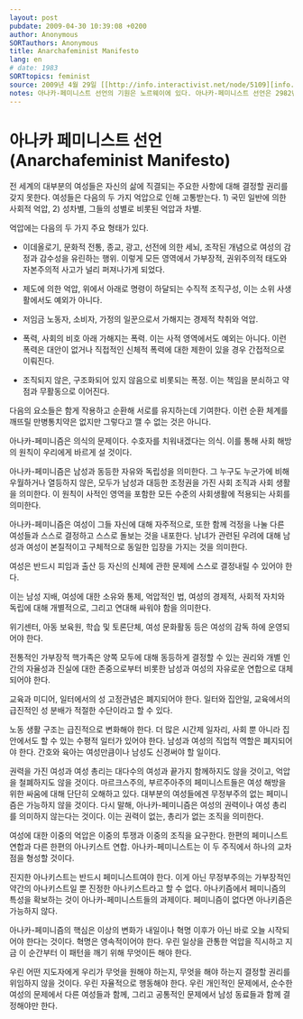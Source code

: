 ```yaml
---
layout: post
pubdate: 2009-04-30 10:39:08 +0200
author: Anonymous
SORTauthors: Anonymous
title: Anarchafeminist Manifesto
lang: en
# date: 1983
SORTtopics: feminist
source: 2009년 4월 29일 [[http://info.interactivist.net/node/5109][info.interactivist.net]]에서 발견되었다.
notes: 아나카-페미니스트 선언의 기원은 노르웨이에 있다. 아나카-페미니스트 선언은 2982년 6월 1일 부터 7일까지 있었던 노르웨이 아나키스트 연맹 제 3차 총회에서 만장일치로 합의된 페미니스트 정치 프로그램의 요약이다. 이 선언문은 1983년 노르웨이어로 “Folkebladet”(IJA) 1호, 4—5페이지에 출간되었다.이후 “선언”이 1983년 “CRIFA-Bulletin” 44호(3-4월 호)에 실린 직후 1983년에 해당 저널 12페이지와 13페이지에 영어, 프랑스어 번역본이 수록되었다. 이후 프랑스어 번역본을 기초로 영어로 번역되어 이후 인터넷에 공개되었다. “선언”은 다른 언어로도 번역되었다. -- 안나 퀴스트가 작성한 아나카-페미니스트 여는 말, 아나카-페미니스트의 공동 작성자. (Translated from French (Bulletin C.R.I.F.A. No 44 mars—avril 1983 p. 12).)
---
```


# 아나카 페미니스트 선언(Anarchafeminist Manifesto)

전 세계의 대부분의 여성들은 자신의 삶에 직결되는 주요한 사항에 대해 결정할 권리를 갖지 못한다. 여성들은 다음의 두 가지 억압으로 인해 고통받는다. 1) 국민 일반에 의한 사회적 억압, 2) 성차별, 그들의 성별로 비롯된 억압과 차별.

억압에는 다음의 두 가지 주요 형태가 있다.

 - 이데올로기, 문화적 전통, 종교, 광고, 선전에 의한 세뇌, 조작된 개념으로 여성의 감정과 감수성을 유린하는 행위. 이렇게 모든 영역에서 가부장적, 권위주의적 태도와 자본주의적 사고가 널리 퍼져나가게 되었다.

 - 제도에 의한 억압, 위에서 아래로 명령이 하달되는 수직적 조직구성, 이는 소위 사생활에서도 예외가 아니다.

 - 저임금 노동자, 소비자, 가정의 일꾼으로서 가해지는 경제적 착취와 억압.

 - 폭력, 사회의 비호 아래 가해지는 폭력. 이는 사적 영역에서도 예외는 아니다. 이런 폭력은 대안이 없거나 직접적인 신체적 폭력에 대한 제한이 있을 경우 간접적으로 이뤄진다.

 - 조직되지 않은, 구조화되어 있지 않음으로 비롯되는 폭정. 이는 책임을 분쇠하고 약점과 무활동으로 이어진다.

다음의 요소들은 함게 작용하고 순환해 서로를 유지하는데 기여한다. 이런 순환 체계를 깨뜨릴 만병통치약은 없지만 그렇다고 깰 수 없는 것은 아니다.

아나카-페미니즘은 의식의 문제이다. 수호자를 치워내겠다는 의식. 이를 통해 사회 해방의 원칙이 우리에게 바르게 설 것이다.

아나카-페미니즘은 남성과 동등한 자유와 독립성을 의미한다. 그 누구도 누군가에 비해 우월하거나 열등하지 않은, 모두가 남성과 대등한 조정권을 가진 사회 조직과 사회 생활을 의미한다. 이 원칙이 사적인 영역을 포함한 모든 수준의 사회생활에 적용되는 사회를 의미한다.

아나카-페미니즘은 여성이 그들 자신에 대해 자주적으로, 또한 함께 걱정을 나눌 다른 여성들과 스스로 결정하고 스스로 돌보는 것을 내포한다. 남녀가 관련된 우려에 대해 남성과 여성이 본질적이고 구체적으로 동일한 입장을 가지는 것을 의미한다.

여성은 반드시 피임과 출산 등 자신의 신체에 관한 문제에 스스로 결정내릴 수 있어야 한다.

이는 남성 지배, 여성에 대한 소유와 통제, 억압적인 법, 여성의 경제적, 사회적 자치와 독립에 대해 개별적으로, 그리고 연대해 싸워야 함을 의미한다.

위기센터, 아동 보육원, 학습 및 토론단체, 여성 문화활동 등은 여성의 감독 하에 운영되어야 한다.

전통적인 가부장적 핵가족은 양쪽 모두에 대해 동등하게 결정할 수 있는 권리와 개별 인간의 자율성과 진실에 대한 존중으로부터 비롯한 남성과 여성의 자유로운 연합으로 대체되어야 한다.

교육과 미디어, 일터에서의 성 고정관념은 폐지되어야 한다. 일터와 집안일, 교육에서의 급진적인 성 분배가 적절한 수단이라고 할 수 있다.

노동 생활 구조는 급진적으로 변화해야 한다. 더 많은 시간제 일자리, 사회 뿐 아니라 집 안에서도 할 수 있는 수평적 일터가 있어야 한다. 남성과 여성의 직업적 역할은 폐지되어야 한다. 간호와 육아는 여성만큼이나 남성도 신경써야 할 일이다.

권력을 가진 여성과 여성 총리는 대다수의 여성과 끝가지 함께하지도 않을 것이고, 억압을 철폐하지도 않을 것이다. 마르크스주의, 부르주아주의 페미니스트들은 여성 해방을 위한 싸움에 대해 단단히 오해하고 있다. 대부분의 여성들에겐 무정부주의 없는 페미니즘은 가능하지 않을 것이다. 다시 말해, 아나카-페미니즘은 여성의 권력이나 여성 총리를 의미하지 않는다는 것이다. 이는 권력이 없는, 총리가 없는 조직을 의미한다.

여성에 대한 이중의 억압은 이중의 투쟁과 이중의 조직을 요구한다. 한편의 페미니스트 연합과 다른 한편의 아나키스트 연합. 아나카-페미니스트는 이 두 주직에서 하나의 교차점을 형성할 것이다.

진지한 아나키스트는 반드시 페미니스트여야 한다. 이게 아닌 무정부주의는 가부장적인 약간의 아나키스트일 뿐 진정한 아나키스트라고 할 수 없다. 아나키즘에서 페미니즘의 특성을 확보하는 것이 아나카-페미니스트들의 과제이다. 페미니즘이 없다면 아나키즘은 가능하지 않다.

아나카-페미니즘의 핵심은 이상의 변화가 내일이나 혁명 이후가 아닌 바로 오늘 시작되어야 한다는 것이다. 혁명은 영속적이어야 한다. 우린 일상을 관통한 억압을 직시하고 지금 이 순간부터 이 패턴을 깨기 위해 무엇이든 해야 한다.

우린 어떤 지도자에게 우리가 무엇을 원해야 하는지, 무엇을 해야 하는지 결정할 권리를 위임하지 않을 것이다. 우린 자율적으로 행동해야 한다. 우린 개인적인 문제에서, 순수한 여성의 문제에서 다른 여성들과 함께, 그리고 공통적인 문제에서 남성 동료들과 함께 결정해야만 한다.
